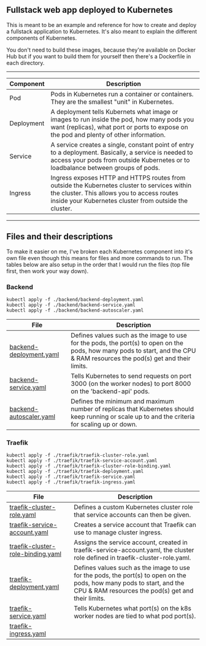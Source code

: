 ## Fullstack web app deployed to Kubernetes

This is meant to be an example and reference for how to create and deploy a fullstack application to Kubernetes. It's also meant to explain the different components of Kubernetes.

You don't need to build these images, because they're available on Docker Hub but if you want to build them for yourself then there's a Dockerfile in each directory.

---

|Component|Description|
|---|---|
|Pod|Pods in Kubernetes run a container or containers. They are the smallest "unit" in Kubernetes.|
|Deployment|A deployment tells Kubernets what image or images to run inside the pod, how many pods you want (replicas), what port or ports to expose on the pod and plenty of other information.|
|Service|A service creates a single, constant point of entry to a deployment. Basically, a service is needed to access your pods from outside Kubernetes or to loadbalance between groups of pods.|
|Ingress|Ingress exposes HTTP and HTTPS routes from outside the Kubernetes cluster to services within the cluster. This allows you to access routes inside your Kubernetes cluster from outside the cluster.|

---

## Files and their descriptions
To make it easier on me, I've broken each Kubernetes component into it's own file even though this means for files and more commands to run. The tables below are also setup in the order that I would run the files (top file first, then work your way down).

### Backend
```
kubectl apply -f ./backend/backend-deployment.yaml
kubectl apply -f ./backend/backend-service.yaml
kubectl apply -f ./backend/backend-autoscaler.yaml
```

|File|Description|
|---|---|
|[backend-deployment.yaml](backend/backend-deployment.yaml)|Defines values such as the image to use for the pods, the port(s) to open on the pods, how many pods to start, and the CPU & RAM resources the pod(s) get and their limits.|
|[backend-service.yaml](backend/backend-service.yaml)|Tells Kubernetes to send requests on port 3000 (on the worker nodes) to port 8000 on the 'backend-api' pods.|
|[backend-autoscaler.yaml](backend/backend-autoscaler.yaml)|Defines the minimum and maximum number of replicas that Kubernetes should keep running or scale up to and the criteria for scaling up or down.|


### Traefik
```
kubectl apply -f ./traefik/traefik-cluster-role.yaml
kubectl apply -f ./traefik/traefik-service-account.yaml
kubectl apply -f ./traefik/traefik-cluster-role-binding.yaml
kubectl apply -f ./traefik/traefik-deployment.yaml
kubectl apply -f ./traefik/traefik-service.yaml
kubectl apply -f ./traefik/traefik-ingress.yaml
```

|File|Description|
|---|---|
|[traefik-cluster-role.yaml](traefik/traefik-cluster-role.yaml)|Defines a custom Kubernetes cluster role that service accounts can then be given.|
|[traefik-service-account.yaml](traefik/traefik-service-account.yaml)|Creates a service account that Traefik can use to manage cluster ingress.|
|[traefik-cluster-role-binding.yaml](traefik/traefik-cluster-role-binding.yaml)|Assigns the service account, created in traefik-service-account.yaml, the cluster role defined in traefik-cluster-role.yaml.|
|[traefik-deployment.yaml](traefik/traefik-deployment.yaml)|Defines values such as the image to use for the pods, the port(s) to open on the pods, how many pods to start, and the CPU & RAM resources the pod(s) get and their limits.|
|[traefik-service.yaml](traefik/traefik-service.yaml)|Tells Kubernetes what port(s) on the k8s worker nodes are tied to what pod port(s).|
|[traefik-ingress.yaml](traefik/traefik-ingress.yaml)||
